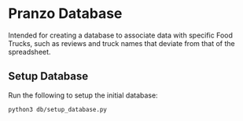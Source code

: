 # Pranzo Database
Intended for creating a database to associate data with specific Food Trucks, such as reviews and truck names that deviate from that of the spreadsheet.

## Setup Database
Run the following to setup the initial database:
```
python3 db/setup_database.py
```